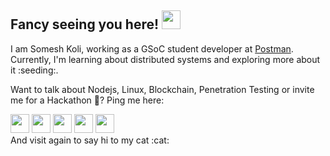 
## Fancy seeing you here! <img src="https://github.com/someshkoli/someshkoli/blob/master/resources/wave.gif" width="30px">

I am Somesh Koli, working as a GSoC student developer at [Postman](github.co/postmanlabs). Currently, I'm learning about distributed systems and exploring more about it :seeding:.

Want to talk about Nodejs, Linux, Blockchain, Penetration Testing or invite me for a Hackathon :hammer:? Ping me here:


<div>
<img src="https://github.com/someshkoli/someshkoli/blob/master/resources/facebook.svg" width="30px">
<img src="https://github.com/someshkoli/someshkoli/blob/master/resources/linkedin.svg" width="30px">
<img src="https://github.com/someshkoli/someshkoli/blob/master/resources/telegram.svg" width="30px">
<img src="https://github.com/someshkoli/someshkoli/blob/master/resources/twitter.svg" width="30px">
<img src="https://github.com/someshkoli/someshkoli/blob/master/resources/gmail.svg" width="30px">
</div>
And visit again to say hi to my cat :cat:
